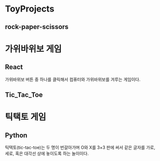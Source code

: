 ToyProjects
=============

rock-paper-scissors
-------------------
	
# 가위바위보 게임   
## React   
가위바위보 버튼 중 하나를 클릭해서 컴퓨터와 가위바위보를 겨루는 게임이다.

   

Tic_Tac_Toe
-----------
# 틱택토 게임
## Python
   
틱택토(tic-tac-toe)는 두 명이 번갈아가며 O와 X를 3×3 판에 써서 같은 글자를 가로, 세로, 혹은 대각선 상에 놓이도록 하는 놀이이다.
